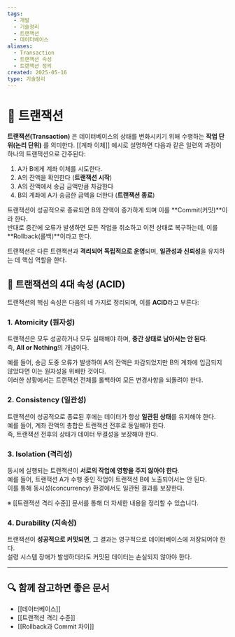 ```yaml
---
tags:
  - 개발
  - 기술정리
  - 트랜잭션
  - 데이터베이스
aliases:
  - Transaction
  - 트랜잭션 속성
  - 트랜잭션 정의
created: 2025-05-16
type: 기술정리
---
```


# 📘 트랜잭션

**트랜잭션(Transaction)** 은 데이터베이스의 상태를 변화시키기 위해 수행하는 **작업 단위(논리 단위)** 를 의미한다. [[계좌 이체]] 예시로 설명하면 다음과 같은 일련의 과정이 하나의 트랜잭션으로 간주된다:

1. A가 B에게 계좌 이체를 시도한다.
2. A의 잔액을 확인한다 (**트랜잭션 시작**)
3. A의 잔액에서 송금 금액만큼 차감한다
4. B의 계좌에 A가 송금한 금액을 더한다 (**트랜잭션 종료**)

트랜잭션이 성공적으로 종료되면 B의 잔액이 증가하게 되며 이를 **Commit(커밋)**이라 한다.  
반대로 중간에 오류가 발생하면 모든 작업을 취소하고 이전 상태로 복구하는데, 이를 **Rollback(롤백)**이라고 한다.

트랜잭션은 다른 트랜잭션과 **격리되어 독립적으로 운영**되며, **일관성과 신뢰성**을 유지하는 데 핵심 역할을 한다.

## 🔐 트랜잭션의 4대 속성 (ACID)

트랜잭션의 핵심 속성은 다음의 네 가지로 정리되며, 이를 **ACID**라고 부른다:

### 1. Atomicity (원자성)

트랜잭션은 모두 성공하거나 모두 실패해야 하며, **중간 상태로 남아서는 안 된다**.  
즉, **All or Nothing**의 개념이다.

예를 들어, 송금 도중 오류가 발생하여 A의 잔액은 차감되었지만 B의 계좌에 입금되지 않았다면 이는 원자성을 위배한 것이다.  
이러한 상황에서는 트랜잭션 전체를 롤백하여 모든 변경사항을 되돌려야 한다.

### 2. Consistency (일관성)

트랜잭션이 성공적으로 종료된 후에는 데이터가 항상 **일관된 상태**를 유지해야 한다.  
예를 들어, 계좌 잔액의 총합은 트랜잭션 전후로 동일해야 한다.  
즉, 트랜잭션 전후의 상태가 데이터 무결성을 보장해야 한다.

### 3. Isolation (격리성)

동시에 실행되는 트랜잭션이 **서로의 작업에 영향을 주지 않아야 한다**.  
예를 들어, 트랜잭션 A가 수행 중인 작업이 트랜잭션 B에 노출되어서는 안 된다.  
이를 통해 동시성(concurrency) 환경에서도 일관된 결과를 보장한다.

※ [[트랜잭션 격리 수준]] 문서를 통해 더 자세한 내용을 정리할 수 있습니다.

### 4. Durability (지속성)

트랜잭션이 **성공적으로 커밋되면**, 그 결과는 영구적으로 데이터베이스에 저장되어야 한다.  
설령 시스템 장애가 발생하더라도 커밋된 데이터는 손실되지 않아야 한다.

---

## 🔍 함께 참고하면 좋은 문서

- [[데이터베이스]]
- [[트랜잭션 격리 수준]]
- [[Rollback과 Commit 차이]]
